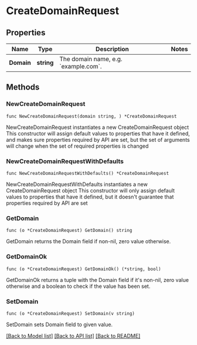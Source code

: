 # CreateDomainRequest

## Properties

Name | Type | Description | Notes
------------ | ------------- | ------------- | -------------
**Domain** | **string** | The domain name, e.g. &#x60;example.com&#x60;. | 

## Methods

### NewCreateDomainRequest

`func NewCreateDomainRequest(domain string, ) *CreateDomainRequest`

NewCreateDomainRequest instantiates a new CreateDomainRequest object
This constructor will assign default values to properties that have it defined,
and makes sure properties required by API are set, but the set of arguments
will change when the set of required properties is changed

### NewCreateDomainRequestWithDefaults

`func NewCreateDomainRequestWithDefaults() *CreateDomainRequest`

NewCreateDomainRequestWithDefaults instantiates a new CreateDomainRequest object
This constructor will only assign default values to properties that have it defined,
but it doesn't guarantee that properties required by API are set

### GetDomain

`func (o *CreateDomainRequest) GetDomain() string`

GetDomain returns the Domain field if non-nil, zero value otherwise.

### GetDomainOk

`func (o *CreateDomainRequest) GetDomainOk() (*string, bool)`

GetDomainOk returns a tuple with the Domain field if it's non-nil, zero value otherwise
and a boolean to check if the value has been set.

### SetDomain

`func (o *CreateDomainRequest) SetDomain(v string)`

SetDomain sets Domain field to given value.



[[Back to Model list]](../README.md#documentation-for-models) [[Back to API list]](../README.md#documentation-for-api-endpoints) [[Back to README]](../README.md)


